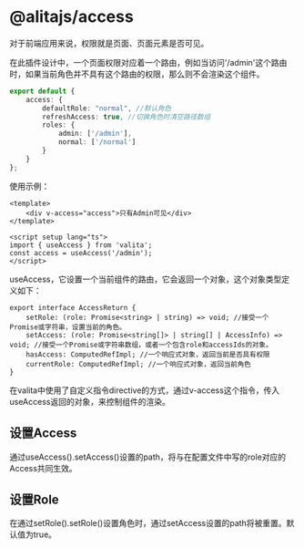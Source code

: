 # @alitajs/access

对于前端应用来说，权限就是页面、页面元素是否可见。

在此插件设计中，一个页面权限对应着一个路由，例如当访问'/admin'这个路由时，如果当前角色并不具有这个路由的权限，那么则不会渲染这个组件。

```ts
export default {
    access: {
        defaultRole: "normal", //默认角色
        refreshAccess: true, //切换角色时清空路径数组
        roles: {
            admin: ['/admin'],
            normal: ['/normal']
        }
    }
};
```

使用示例：
```vue
<template>
    <div v-access="access">只有Admin可见</div>
</template>

<script setup lang="ts">
import { useAccess } from 'valita';
const access = useAccess('/admin');
</script>
```

useAccess，它设置一个当前组件的路由，它会返回一个对象，这个对象类型定义如下：
```tsx
export interface AccessReturn {
    setRole: (role: Promise<string> | string) => void; //接受一个Promise或字符串，设置当前的角色。
    setAccess: (role: Promise<string[]> | string[] | AccessInfo) => void; //接受一个Promise或字符串数组，或者一个包含role和accessIds的对象。
    hasAccess: ComputedRefImpl; //一个响应式对象，返回当前是否具有权限
    currentRole: ComputedRefImpl; //一个响应式对象，返回当前角色
}
```


在valita中使用了自定义指令directive的方式，通过v-access这个指令，传入useAccess返回的对象，来控制组件的渲染。

## 设置Access
通过useAccess().setAccess()设置的path，将与在配置文件中写的role对应的Access共同生效。

## 设置Role
在通过setRole().setRole()设置角色时，通过setAccess设置的path将被重置。默认值为true。